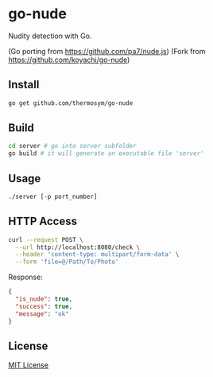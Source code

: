 # go-nude

Nudity detection with Go.

(Go porting from https://github.com/pa7/nude.js)
(Fork from https://github.com/koyachi/go-nude)

## Install
```bash
go get github.com/thermosym/go-nude
```

## Build
```bash
cd server # go into server subfolder
go build # it will generate an executable file 'server'
```

## Usage

```bash
./server [-p port_number]
```

## HTTP Access
```bash
curl --request POST \
  --url http://localhost:8080/check \
  --header 'content-type: multipart/form-data' \
  --form 'file=@/Path/To/Photo'
```

Response:
```json
{
  "is_nude": true,
  "success": true,
  "message": "ok"
}
```


## License
[MIT License](LICENSE.txt)